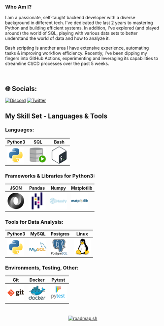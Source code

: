 ###     Who Am I?  

I am a passionate, self-taught backend developer with a diverse background in different tech. I've dedicated the last 2 years to mastering Python and building efficient systems. In addition, I've explored (and played around) the world of SQL, playing with various data sets to better understand the world of data and how to analyze it.

Bash scripting is another area I have extensive experience, automating tasks & improving workflow efficiency. Recently, I've been dipping my fingers into GitHub Actions, experimenting and leveraging its capabilities to streamline CI/CD processes over the past 5 weeks.

<br/>


## 🌐 Socials:
[![Discord](https://img.shields.io/badge/Discord-%237289DA.svg?logo=discord&logoColor=white)](https://discord.gg/https://https://discordapp.com/users/blvckb3ard) [![Twitter](https://img.shields.io/badge/Twitter-%231DA1F2.svg?logo=Twitter&logoColor=white)](https://twitter.com/@B3ardChan) 

## My Skill Set - Languages & Tools



### Languages:

| Python3 | SQL | Bash |
|----------|----------|-----|
|  <img src="https://github.com/devicons/devicon/blob/master/icons/python/python-original.svg" title="Python"  alt="Python" width="55" height="55"/> |  <img src="https://github.com/devicons/devicon/blob/master/icons/sqldeveloper/sqldeveloper-original.svg" title="C"  alt="C" width="55" height="55"/> |  <img src="https://github.com/devicons/devicon/blob/master/icons/bash/bash-original.svg" title="YAML" alt="YAML" width="55" height="55"/>|

### Frameworks & Libraries for Python3:

| JSON | Pandas | Numpy | Matplotlib |
|----------|----------|----------|----------|
|  <img src="https://github.com/devicons/devicon/blob/master/icons/json/json-original.svg" title="JSON"  alt="JSON" width="55" height="55"/>| <img src="https://github.com/devicons/devicon/blob/master/icons/pandas/pandas-original.svg" title="Pandas" alt="Pandas" width="55" height="55"/>|  <img src="https://github.com/devicons/devicon/blob/master/icons/numpy/numpy-line-wordmark.svg" title="Pandas" alt="Pandas" width="55" height="55"/>|  <img src="https://github.com/devicons/devicon/blob/master/icons/matplotlib/matplotlib-original-wordmark.svg" title="Pandas" alt="Pandas" width="55" height="55"/>

### Tools for Data Analysis:

| Python3 | MySQL | Postgres | Linux |
|----------|----------|----------|----------
|  <img src="https://github.com/devicons/devicon/blob/master/icons/python/python-original.svg" title="Python3" alt="Python3" width="55" height="55"/>|  <img src="https://github.com/devicons/devicon/blob/master/icons/mysql/mysql-original-wordmark.svg" title="MySQL" alt="MySQL" width="55" height="55"/>|  <img src="https://github.com/devicons/devicon/blob/master/icons/postgresql/postgresql-original-wordmark.svg" title="Postgres" alt="Postgres" width="55" height="55"/>| <img src="https://github.com/devicons/devicon/blob/master/icons/linux/linux-original.svg" title="Linux" alt="Linux" width="55" height="55"/>|

### Environments, Testing, Other:

| Git | Docker | Pytest |
|----------|----------|----------|
| <img src="https://github.com/devicons/devicon/blob/master/icons/git/git-original-wordmark.svg" title="Git" alt="Git" width="55" height="55"/>|  <img src="https://github.com/devicons/devicon/blob/master/icons/docker/docker-original-wordmark.svg" title="Docker" alt="Docker" width="55" height="55"/>|  <img src="https://github.com/devicons/devicon/blob/master/icons/pytest/pytest-original-wordmark.svg" title="Pytest" alt="Pytest" width="55" height="55"/>|

#
<div align="center">
    <a href="https://roadmap.sh">
        <img src="https://roadmap.sh/card/tall/66558fb3b998f3b3c7914bcf?variant=dark" alt="roadmap.sh">
    </a>
</div>

<!-- Proudly created with GPRM ( https://gprm.itsvg.in ) -->
